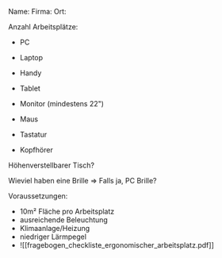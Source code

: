 Name:
Firma:
Ort:

Anzahl Arbeitsplätze:
- PC
- Laptop
- Handy
- Tablet

- Monitor (mindestens 22")
- Maus
- Tastatur
- Kopfhörer

Höhenverstellbarer Tisch?

Wieviel haben eine Brille
=> Falls ja, PC Brille?

Voraussetzungen: 
- 10m² Fläche pro Arbeitsplatz
- ausreichende Beleuchtung
- Klimaanlage/Heizung
- niedriger Lärmpegel
- ![[fragebogen_checkliste_ergonomischer_arbeitsplatz.pdf]]